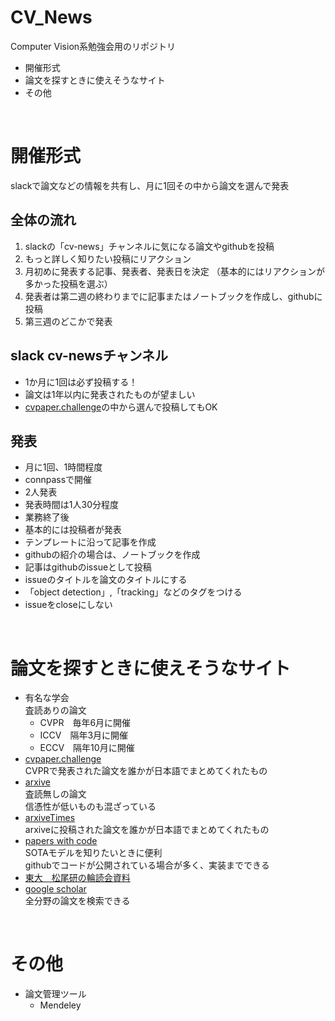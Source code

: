 # CV_News
Computer Vision系勉強会用のリポジトリ

- 開催形式
- 論文を探すときに使えそうなサイト
- その他

<br>

# 開催形式
slackで論文などの情報を共有し、月に1回その中から論文を選んで発表  

## 全体の流れ
1. slackの「cv-news」チャンネルに気になる論文やgithubを投稿
2. もっと詳しく知りたい投稿にリアクション
3. 月初めに発表する記事、発表者、発表日を決定 （基本的にはリアクションが多かった投稿を選ぶ）  
4. 発表者は第二週の終わりまでに記事またはノートブックを作成し、githubに投稿
5. 第三週のどこかで発表

## slack cv-newsチャンネル
- 1か月に1回は必ず投稿する！
- 論文は1年以内に発表されたものが望ましい
- [cvpaper.challenge](http://xpaperchallenge.org/cv/resources)の中から選んで投稿してもOK

## 発表
- 月に1回、1時間程度
- connpassで開催
- 2人発表
- 発表時間は1人30分程度
- 業務終了後
- 基本的には投稿者が発表
- テンプレートに沿って記事を作成
- githubの紹介の場合は、ノートブックを作成
- 記事はgithubのissueとして投稿
- issueのタイトルを論文のタイトルにする
- 「object detection」,「tracking」などのタグをつける
- issueをcloseにしない
  
<br>

# 論文を探すときに使えそうなサイト
- 有名な学会  
  査読ありの論文
   - CVPR　毎年6月に開催
   - ICCV　隔年3月に開催
   - ECCV　隔年10月に開催
- [cvpaper.challenge](http://xpaperchallenge.org/cv/resources)  
  CVPRで発表された論文を誰かが日本語でまとめてくれたもの
- [arxive](https://arxiv.org/)  
  査読無しの論文  
  信憑性が低いものも混ざっている
- [arxiveTimes](https://github.com/arXivTimes/arXivTimes)  
  arxiveに投稿された論文を誰かが日本語でまとめてくれたもの
- [papers with code](https://paperswithcode.com/)  
  SOTAモデルを知りたいときに便利  
  githubでコードが公開されている場合が多く、実装までできる
- [東大　松尾研の輪読会資料](https://deeplearning.jp/seminar-2/)
- [google scholar](https://scholar.google.co.jp/schhp?hl=ja)  
  全分野の論文を検索できる

<br>

# その他
- 論文管理ツール
  - Mendeley
